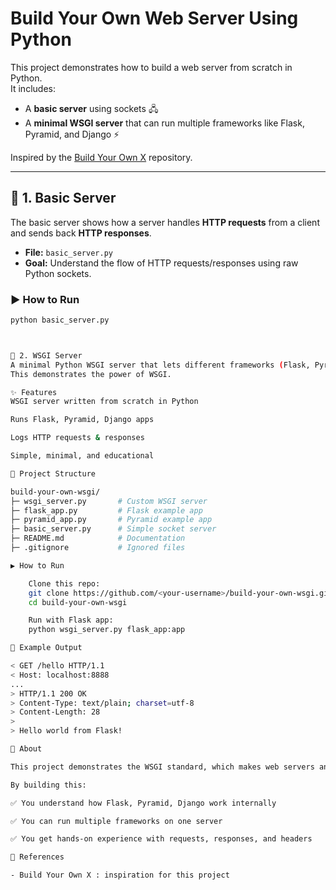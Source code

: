 # Build Your Own Web Server Using Python

This project demonstrates how to build a web server from scratch in Python.  
It includes:  
- A **basic server** using sockets 🖧  
- A **minimal WSGI server** that can run multiple frameworks like Flask, Pyramid, and Django ⚡  

Inspired by the [Build Your Own X](https://github.com/danistefanovic/build-your-own-x) repository.

---

## 📌 1. Basic Server

The basic server shows how a server handles **HTTP requests** from a client and sends back **HTTP responses**.

- **File:** `basic_server.py`  
- **Goal:** Understand the flow of HTTP requests/responses using raw Python sockets.

### ▶️ How to Run

```bash
python basic_server.py



📌 2. WSGI Server
A minimal Python WSGI server that lets different frameworks (Flask, Pyramid, Django) run on the same server.
This demonstrates the power of WSGI.

✨ Features
WSGI server written from scratch in Python

Runs Flask, Pyramid, Django apps

Logs HTTP requests & responses

Simple, minimal, and educational

📂 Project Structure

build-your-own-wsgi/
├─ wsgi_server.py       # Custom WSGI server
├─ flask_app.py         # Flask example app
├─ pyramid_app.py       # Pyramid example app
├─ basic_server.py      # Simple socket server
├─ README.md            # Documentation
├─ .gitignore           # Ignored files

▶️ How to Run

    Clone this repo:
    git clone https://github.com/<your-username>/build-your-own-wsgi.git
    cd build-your-own-wsgi

    Run with Flask app:
    python wsgi_server.py flask_app:app

📌 Example Output

< GET /hello HTTP/1.1
< Host: localhost:8888
...
> HTTP/1.1 200 OK
> Content-Type: text/plain; charset=utf-8
> Content-Length: 28
>
> Hello world from Flask!

📖 About

This project demonstrates the WSGI standard, which makes web servers and Python frameworks work together.

By building this:

✅ You understand how Flask, Pyramid, Django work internally

✅ You can run multiple frameworks on one server

✅ You get hands-on experience with requests, responses, and headers

🔗 References

- Build Your Own X : inspiration for this project

